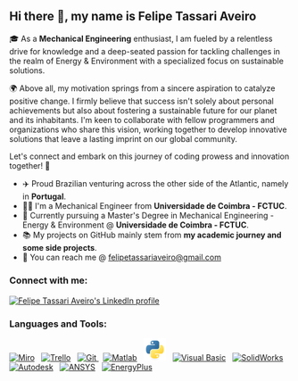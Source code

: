 ## Hi there 👋, my name is Felipe Tassari Aveiro

<!--
**felipe-aveiro/felipe-aveiro** is a ✨ _special_ ✨ repository because its `README.md` (this file) appears on your GitHub profile.

Here are some ideas to get you started:

- 🔭 I’m currently working on ...
- 🌱 I’m currently learning ...
- 👯 I’m looking to collaborate on ...
- 🤔 I’m looking for help with ...
- 💬 Ask me about ...
- 📫 How to reach me: ...
- 😄 Pronouns: ...
- ⚡ Fun fact: ...
-->

🎓 As a **Mechanical Engineering** enthusiast, I am fueled by a relentless drive for knowledge and a deep-seated passion for tackling challenges in the realm of Energy & Environment with a specialized focus on sustainable solutions.

🌍 Above all, my motivation springs from a sincere aspiration to catalyze positive change. I firmly believe that success isn't solely about personal achievements but also about fostering a sustainable future for our planet and its inhabitants. I'm keen to collaborate with fellow programmers and organizations who share this vision, working together to develop innovative solutions that leave a lasting imprint on our global community.

Let's connect and embark on this journey of coding prowess and innovation together! 🚀

<ul>
  <li> ✈️ Proud Brazilian venturing across the other side of the Atlantic, namely in <b>Portugal</b>.</li>
  <li> 👨‍🎓 I'm a Mechanical Engineer from <b>Universidade de Coimbra - FCTUC</b>.</li>
  <li> 📌 Currently pursuing a Master's Degree in Mechanical Engineering - Energy & Environment @ <b>Universidade de Coimbra - FCTUC</b>.</li>
  <li> 📚 My projects on GitHub mainly stem from <b>my academic journey and some side projects</b>.</li>
  <li> 📨 You can reach me @ <a href="mailto:felipetassariaveiro@gmail.com">felipetassariaveiro@gmail.com</a></li>
</ul>

### Connect with me:
<p align="left">
<a href="https://www.linkedin.com/in/felipe-tassari-aveiro-3aa142209/" target="_blank">
  <img align="center" src="https://raw.githubusercontent.com/rahuldkjain/github-profile-readme-generator/master/src/images/icons/Social/linked-in-alt.svg" alt="Felipe Tassari Aveiro's LinkedIn profile" height="30" width="40">
</a>
  
### Languages and Tools:
<p align="left">
  
  <a href="https://miro.com/" target="_blank" rel="noreferrer noopener"> <img src="https://vectorwiki.com/images/cp1qJ__miro.svg" alt="Miro" width="40" height="40"></a> &nbsp;
  <a href="https://trello.com/" target="_blank" rel="noreferrer noopener"> <img src="https://vectorwiki.com/images/5XkbU__trello.svg" alt="Trello" width="40" height="40"></a> &nbsp;
  <a href="https://git-scm.com/" target="_blank" rel="noreferrer noopener"> <img src="https://www.vectorlogo.zone/logos/git-scm/git-scm-icon.svg" alt="Git" width="40" height="40"> </a> &nbsp;
  <a href="https://www.mathworks.com/" target="_blank" rel="noreferrer noopener"> <img src="https://upload.wikimedia.org/wikipedia/commons/2/21/Matlab_Logo.png" alt="Matlab" width="40" height="40"></a> &nbsp;
  <a href="https://www.python.org" target="_blank" rel="noreferrer noopener"> <img src="https://raw.githubusercontent.com/devicons/devicon/master/icons/python/python-original.svg" alt="Python" width="40" height="40"></a> &nbsp;
  <a href="https://visualstudio.microsoft.com/" target="_blank" rel="noreferrer noopener"> <img src="https://cdn-icons-png.flaticon.com/512/5968/5968389.png" alt="Visual Basic" width="40" height="40"></a> &nbsp;
  <a href="https://www.solidworks.com/" target="_blank" rel="noreferrer noopener"> <img src="https://vectorwiki.com/images/IHdDb__solidworks-logo.svg" alt="SolidWorks" width="120" height="40"></a> &nbsp;
  <a href="https://www.autodesk.com/" target="_blank" rel="noreferrer noopener"> <img src="https://www.logo-designer.co/storage/2021/09/2021-autodesk-new-logo-design.png" alt="Autodesk" width="50" height="40"></a> &nbsp;
  <a href="https://www.ansys.com/" target="_blank" rel="noreferrer noopener"> <img src="https://upload.wikimedia.org/wikipedia/commons/e/e5/ANSYS_logo.png" alt="ANSYS" width="120" height="40"></a> &nbsp;
  <a href="https://energyplus.net/" target="_blank" rel="noreferrer noopener"> <img src="https://www.buildinggreen.com/sites/default/files/articles/Energyplus.gif" alt="EnergyPlus" width="79.5" height="52.5">
</p>

